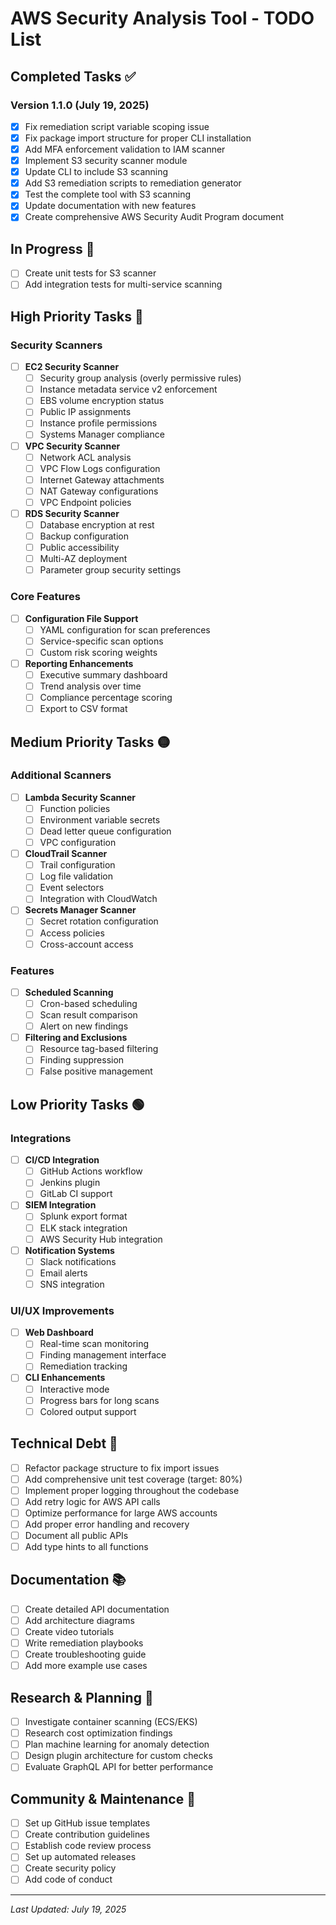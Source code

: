 # AWS Security Analysis Tool - TODO List

## Completed Tasks ✅

### Version 1.1.0 (July 19, 2025)
- [x] Fix remediation script variable scoping issue
- [x] Fix package import structure for proper CLI installation
- [x] Add MFA enforcement validation to IAM scanner
- [x] Implement S3 security scanner module
- [x] Update CLI to include S3 scanning
- [x] Add S3 remediation scripts to remediation generator
- [x] Test the complete tool with S3 scanning
- [x] Update documentation with new features
- [x] Create comprehensive AWS Security Audit Program document

## In Progress 🚧
- [ ] Create unit tests for S3 scanner
- [ ] Add integration tests for multi-service scanning

## High Priority Tasks 🔴

### Security Scanners
- [ ] **EC2 Security Scanner**
  - [ ] Security group analysis (overly permissive rules)
  - [ ] Instance metadata service v2 enforcement
  - [ ] EBS volume encryption status
  - [ ] Public IP assignments
  - [ ] Instance profile permissions
  - [ ] Systems Manager compliance

- [ ] **VPC Security Scanner**
  - [ ] Network ACL analysis
  - [ ] VPC Flow Logs configuration
  - [ ] Internet Gateway attachments
  - [ ] NAT Gateway configurations
  - [ ] VPC Endpoint policies

- [ ] **RDS Security Scanner**
  - [ ] Database encryption at rest
  - [ ] Backup configuration
  - [ ] Public accessibility
  - [ ] Multi-AZ deployment
  - [ ] Parameter group security settings

### Core Features
- [ ] **Configuration File Support**
  - [ ] YAML configuration for scan preferences
  - [ ] Service-specific scan options
  - [ ] Custom risk scoring weights

- [ ] **Reporting Enhancements**
  - [ ] Executive summary dashboard
  - [ ] Trend analysis over time
  - [ ] Compliance percentage scoring
  - [ ] Export to CSV format

## Medium Priority Tasks 🟡

### Additional Scanners
- [ ] **Lambda Security Scanner**
  - [ ] Function policies
  - [ ] Environment variable secrets
  - [ ] Dead letter queue configuration
  - [ ] VPC configuration

- [ ] **CloudTrail Scanner**
  - [ ] Trail configuration
  - [ ] Log file validation
  - [ ] Event selectors
  - [ ] Integration with CloudWatch

- [ ] **Secrets Manager Scanner**
  - [ ] Secret rotation configuration
  - [ ] Access policies
  - [ ] Cross-account access

### Features
- [ ] **Scheduled Scanning**
  - [ ] Cron-based scheduling
  - [ ] Scan result comparison
  - [ ] Alert on new findings

- [ ] **Filtering and Exclusions**
  - [ ] Resource tag-based filtering
  - [ ] Finding suppression
  - [ ] False positive management

## Low Priority Tasks 🟢

### Integrations
- [ ] **CI/CD Integration**
  - [ ] GitHub Actions workflow
  - [ ] Jenkins plugin
  - [ ] GitLab CI support

- [ ] **SIEM Integration**
  - [ ] Splunk export format
  - [ ] ELK stack integration
  - [ ] AWS Security Hub integration

- [ ] **Notification Systems**
  - [ ] Slack notifications
  - [ ] Email alerts
  - [ ] SNS integration

### UI/UX Improvements
- [ ] **Web Dashboard**
  - [ ] Real-time scan monitoring
  - [ ] Finding management interface
  - [ ] Remediation tracking

- [ ] **CLI Enhancements**
  - [ ] Interactive mode
  - [ ] Progress bars for long scans
  - [ ] Colored output support

## Technical Debt 🔧

- [ ] Refactor package structure to fix import issues
- [ ] Add comprehensive unit test coverage (target: 80%)
- [ ] Implement proper logging throughout the codebase
- [ ] Add retry logic for AWS API calls
- [ ] Optimize performance for large AWS accounts
- [ ] Add proper error handling and recovery
- [ ] Document all public APIs
- [ ] Add type hints to all functions

## Documentation 📚

- [ ] Create detailed API documentation
- [ ] Add architecture diagrams
- [ ] Create video tutorials
- [ ] Write remediation playbooks
- [ ] Create troubleshooting guide
- [ ] Add more example use cases

## Research & Planning 🔬

- [ ] Investigate container scanning (ECS/EKS)
- [ ] Research cost optimization findings
- [ ] Plan machine learning for anomaly detection
- [ ] Design plugin architecture for custom checks
- [ ] Evaluate GraphQL API for better performance

## Community & Maintenance 🤝

- [ ] Set up GitHub issue templates
- [ ] Create contribution guidelines
- [ ] Establish code review process
- [ ] Set up automated releases
- [ ] Create security policy
- [ ] Add code of conduct

---

*Last Updated: July 19, 2025*